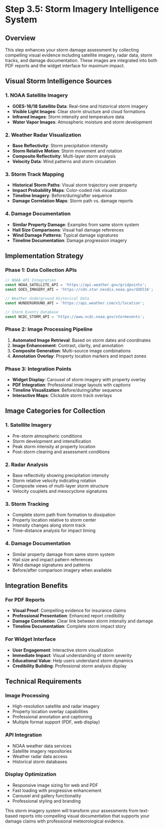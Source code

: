# Step 3.5: Storm Imagery Intelligence System

## Overview

This step enhances your storm damage assessment by collecting compelling visual evidence including satellite imagery, radar data, storm tracks, and damage documentation. These images are integrated into both PDF reports and the widget interface for maximum impact.

## Visual Storm Intelligence Sources

### 1. NOAA Satellite Imagery
- **GOES-16/18 Satellite Data**: Real-time and historical storm imagery
- **Visible Light Images**: Clear storm structure and cloud formations  
- **Infrared Images**: Storm intensity and temperature data
- **Water Vapor Images**: Atmospheric moisture and storm development

### 2. Weather Radar Visualization
- **Base Reflectivity**: Storm precipitation intensity
- **Storm Relative Motion**: Storm movement and rotation
- **Composite Reflectivity**: Multi-layer storm analysis
- **Velocity Data**: Wind patterns and storm circulation

### 3. Storm Track Mapping
- **Historical Storm Paths**: Visual storm trajectory over property
- **Impact Probability Maps**: Color-coded risk visualization
- **Timeline Imagery**: Before/during/after sequence
- **Damage Correlation Maps**: Storm path vs. damage reports

### 4. Damage Documentation
- **Similar Property Damage**: Examples from same storm system
- **Hail Size Comparisons**: Visual hail damage references
- **Wind Damage Patterns**: Typical damage signatures
- **Timeline Documentation**: Damage progression imagery

## Implementation Strategy

### Phase 1: Data Collection APIs
```javascript
// NOAA API Integration
const NOAA_SATELLITE_API = 'https://api.weather.gov/gridpoints';
const GOES_IMAGERY_API = 'https://cdn.star.nesdis.noaa.gov/GOES16';

// Weather Underground Historical Data
const WUNDERGROUND_API = 'https://api.weather.com/v1/location';

// Storm Events Database
const NCDC_STORM_API = 'https://www.ncdc.noaa.gov/stormevents';
```

### Phase 2: Image Processing Pipeline
1. **Automated Image Retrieval**: Based on storm dates and coordinates
2. **Image Enhancement**: Contrast, clarity, and annotation
3. **Composite Generation**: Multi-source image combinations
4. **Annotation Overlay**: Property location markers and impact zones

### Phase 3: Integration Points
- **Widget Display**: Carousel of storm imagery with property overlay
- **PDF Integration**: Professional image layouts with captions
- **Timeline Visualization**: Before/during/after sequence
- **Interactive Maps**: Clickable storm track overlays

## Image Categories for Collection

### 1. Satellite Imagery
- Pre-storm atmospheric conditions
- Storm development and intensification
- Peak storm intensity at property location
- Post-storm clearing and assessment conditions

### 2. Radar Analysis
- Base reflectivity showing precipitation intensity
- Storm relative velocity indicating rotation
- Composite views of multi-layer storm structure
- Velocity couplets and mesocyclone signatures

### 3. Storm Tracking
- Complete storm path from formation to dissipation
- Property location relative to storm center
- Intensity changes along storm track
- Time-distance analysis for impact timing

### 4. Damage Documentation
- Similar property damage from same storm system
- Hail size and impact pattern references
- Wind damage signatures and patterns
- Before/after comparison imagery when available

## Integration Benefits

### For PDF Reports
- **Visual Proof**: Compelling evidence for insurance claims
- **Professional Presentation**: Enhanced report credibility
- **Damage Correlation**: Clear link between storm intensity and damage
- **Timeline Documentation**: Complete storm impact story

### For Widget Interface
- **User Engagement**: Interactive storm visualization
- **Immediate Impact**: Visual understanding of storm severity
- **Educational Value**: Help users understand storm dynamics
- **Credibility Building**: Professional storm analysis display

## Technical Requirements

### Image Processing
- High-resolution satellite and radar imagery
- Property location overlay capabilities
- Professional annotation and captioning
- Multiple format support (PDF, web display)

### API Integration
- NOAA weather data services
- Satellite imagery repositories
- Weather radar data access
- Historical storm databases

### Display Optimization
- Responsive image sizing for web and PDF
- Fast loading with progressive enhancement
- Carousel and gallery functionality
- Professional styling and branding

This storm imagery system will transform your assessments from text-based reports into compelling visual documentation that supports your damage claims with professional meteorological evidence.